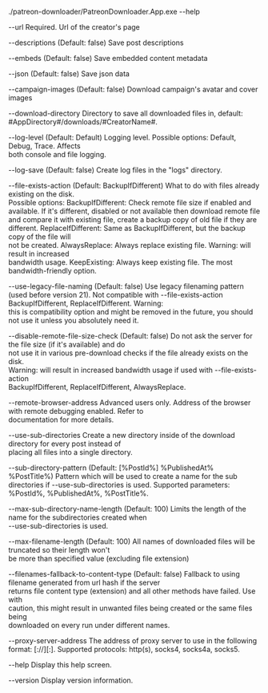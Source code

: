   
  ./patreon-downloader/PatreonDownloader.App.exe --help
  
  --url                                   Required. Url of the creator's page

  --descriptions                          (Default: false) Save post descriptions

  --embeds                                (Default: false) Save embedded content metadata

  --json                                  (Default: false) Save json data

  --campaign-images                       (Default: false) Download campaign's avatar and cover images

  --download-directory                    Directory to save all downloaded files in, default:
                                          #AppDirectory#/downloads/#CreatorName#.

  --log-level                             (Default: Default) Logging level. Possible options: Default, Debug, Trace. Affects    
                                          both console and file logging.

  --log-save                              (Default: false) Create log files in the "logs" directory.

  --file-exists-action                    (Default: BackupIfDifferent) What to do with files already existing on the disk.      
                                          Possible options:
                                          BackupIfDifferent: Check remote file size if enabled and available. If it's different,
                                          disabled or not available then download remote file and compare it with existing file,
                                          create a backup copy of old file if they are different.
                                          ReplaceIfDifferent: Same as BackupIfDifferent, but the backup copy of the file will   
                                          not be created.
                                          AlwaysReplace: Always replace existing file. Warning: will result in increased        
                                          bandwidth usage.
                                          KeepExisting: Always keep existing file. The most bandwidth-friendly option.

  --use-legacy-file-naming                (Default: false) Use legacy filenaming pattern (used before version 21). Not
                                          compatible with --file-exists-action BackupIfDifferent, ReplaceIfDifferent. Warning:  
                                          this is compatibility option and might be removed in the future, you should not use it
                                          unless you absolutely need it.

  --disable-remote-file-size-check        (Default: false) Do not ask the server for the file size (if it's available) and do   
                                          not use it in various pre-download checks if the file already exists on the disk.     
                                          Warning: will result in increased bandwidth usage if used with --file-exists-action   
                                          BackupIfDifferent, ReplaceIfDifferent, AlwaysReplace.

  --remote-browser-address                Advanced users only. Address of the browser with remote debugging enabled. Refer to   
                                          documentation for more details.

  --use-sub-directories                   Create a new directory inside of the download directory for every post instead of     
                                          placing all files into a single directory.

  --sub-directory-pattern                 (Default: [%PostId%] %PublishedAt% %PostTitle%) Pattern which will be used to create a
                                          name for the sub directories if --use-sub-directories is used. Supported parameters:  
                                          %PostId%, %PublishedAt%, %PostTitle%.

  --max-sub-directory-name-length         (Default: 100) Limits the length of the name for the subdirectories created when      
                                          --use-sub-directories is used.

  --max-filename-length                   (Default: 100) All names of downloaded files will be truncated so their length won't  
                                          be more than specified value (excluding file extension)

  --filenames-fallback-to-content-type    (Default: false) Fallback to using filename generated from url hash if the server     
                                          returns file content type (extension) and all other methods have failed. Use with     
                                          caution, this might result in unwanted files being created or the same files being    
                                          downloaded on every run under different names.

  --proxy-server-address                  The address of proxy server to use in the following format:
                                          [<proxy-scheme>://]<proxy-host>[:<proxy-port>]. Supported protocols: http(s), socks4, 
                                          socks4a, socks5.

  --help                                  Display this help screen.

  --version                               Display version information.
